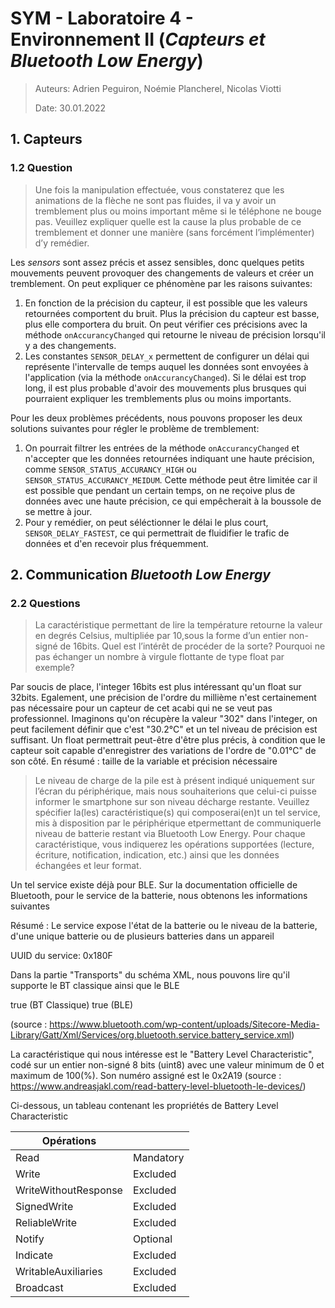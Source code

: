 # SYM - Laboratoire 4 - Environnement II (*Capteurs et Bluetooth Low Energy*)

> Auteurs: Adrien Peguiron, Noémie Plancherel, Nicolas Viotti
>
> Date: 30.01.2022

## 1. Capteurs

### 1.2 Question

> Une fois la manipulation effectuée, vous constaterez que les animations de la flèche ne sont  pas fluides, il va y avoir un tremblement plus ou moins important même si le téléphone ne  bouge pas. Veuillez expliquer quelle est la cause la plus probable de ce tremblement et donner une manière (sans forcément l’implémenter) d’y remédier.

Les *sensors* sont assez précis et assez sensibles, donc quelques petits mouvements peuvent provoquer des changements de valeurs et créer un tremblement. On peut expliquer ce phénomène par les raisons suivantes:

1. En fonction de la précision du capteur, il est possible que les valeurs retournées comportent du bruit. Plus la précision du capteur est basse, plus elle comportera du bruit. On peut vérifier ces précisions avec la méthode `onAccurancyChanged` qui retourne le niveau de précision lorsqu'il y a des changements. 
2. Les constantes `SENSOR_DELAY_x` permettent de configurer un délai qui représente l'intervalle de temps auquel les données sont envoyées à l'application (via la méthode `onAccurancyChanged`). Si le délai est trop long, il est plus probable d'avoir des mouvements plus brusques qui pourraient expliquer les tremblements plus ou moins importants.

Pour les deux problèmes précédents, nous pouvons proposer les deux solutions suivantes pour régler le problème de tremblement:

1. On pourrait filtrer les entrées de la méthode `onAccurancyChanged` et n'accepter que les données retournées indiquant une haute précision, comme `SENSOR_STATUS_ACCURANCY_HIGH` ou `SENSOR_STATUS_ACCURANCY_MEIDUM`. Cette méthode peut être limitée car il est possible que pendant un certain temps, on ne reçoive plus de données avec une haute précision, ce qui empêcherait à la boussole de se mettre à jour.
2. Pour y remédier, on peut séléctionner le délai le plus court, `SENSOR_DELAY_FASTEST`, ce qui permettrait de fluidifier le trafic de données et d'en recevoir plus fréquemment.

## 2. Communication *Bluetooth Low Energy*

### 2.2 Questions

> La caractéristique permettant de lire la température retourne la valeur en degrés Celsius, multipliée par 10,sous la forme d’un entier non-signé de 16bits. Quel est l’intérêt de procéder de la sorte? Pourquoi ne pas échanger un nombre à virgule flottante de type float par exemple?

Par soucis de place, l'integer 16bits est plus intéressant qu'un float sur 32bits. Egalement, une précision de l'ordre du millième n'est certainement pas nécessaire pour un capteur de cet acabi qui ne se veut pas professionnel. Imaginons qu'on récupère la valeur "302" dans l'integer, on peut facilement définir que c'est "30.2°C" et un tel niveau de précision est suffisant. Un float permettrait peut-être d'être plus précis, à condition que le capteur soit capable d'enregistrer des variations de l'ordre de "0.01°C" de son côté.
En résumé : taille de la variable et précision nécessaire

> Le niveau de charge de la pile est à présent indiqué uniquement sur l’écran du périphérique, mais nous souhaiterions que celui-ci puisse informer le smartphone sur son niveau décharge restante. Veuillez spécifier la(les) caractéristique(s) qui composerai(en)t un tel service, mis à disposition par le périphérique etpermettant de communiquerle niveau de batterie restant via Bluetooth Low Energy. Pour chaque caractéristique, vous indiquerez les opérations supportées (lecture, écriture, notification, indication, etc.) ainsi que les données échangées et leur format.

Un tel service existe déjà pour BLE. Sur la documentation officielle de Bluetooth, pour le service de la batterie, nous obtenons les informations suivantes

Résumé : Le service expose l'état de la batterie ou le niveau de la batterie, d'une unique batterie ou de plusieurs batteries dans un appareil

UUID du service: 0x180F

Dans la partie "Transports" du schéma XML, nous pouvons lire qu'il supporte le BT classique ainsi que le BLE

<Classic>true</Classic> (BT Classique)
<LowEnergy>true</LowEnergy> (BLE)

(source : https://www.bluetooth.com/wp-content/uploads/Sitecore-Media-Library/Gatt/Xml/Services/org.bluetooth.service.battery_service.xml)

La caractéristique qui nous intéresse est le "Battery Level Characteristic", codé sur un entier non-signé 8 bits (uint8) avec une valeur minimum de 0 et maximum de 100(%).
Son numéro assigné est le 0x2A19 (source : https://www.andreasjakl.com/read-battery-level-bluetooth-le-devices/)

Ci-dessous, un tableau contenant les propriétés de Battery Level Characteristic

| Opérations           |     |
| -------------------- | --------- |
| Read                 | Mandatory |
| Write                | Excluded  |
| WriteWithoutResponse | Excluded  |
| SignedWrite          | Excluded  |
| ReliableWrite        | Excluded  |
| Notify               | Optional  |
| Indicate             | Excluded  |
| WritableAuxiliaries  | Excluded  |
| Broadcast            | Excluded  |
